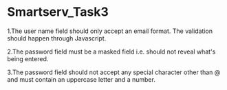 # Smartserv_Task3
1.The user name field should only accept an email format. The validation should happen through Javascript.

2.The password field must be a masked field i.e. should not reveal what's being entered. 

3.The password field should not accept any special character other than @ and must contain an uppercase letter and a number.
